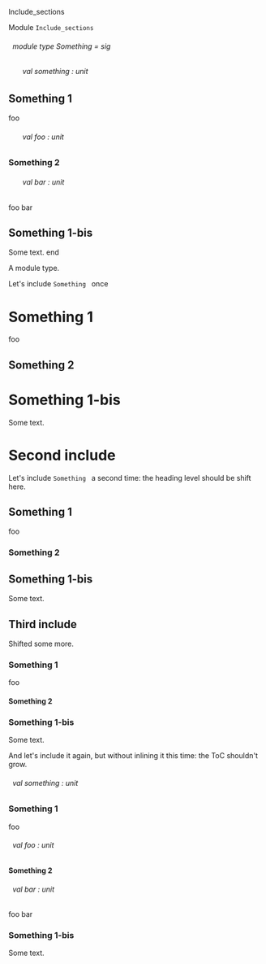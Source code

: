 Include_sections

 Module `Include_sections`
<a id="module-type-Something"></a>
###### &nbsp; module type Something = sig

<a id="val-something"></a>
###### &nbsp; &nbsp; &nbsp; &nbsp;val something : unit




## Something 1


foo

<a id="val-foo"></a>
###### &nbsp; &nbsp; &nbsp; &nbsp;val foo : unit




### Something 2


<a id="val-bar"></a>
###### &nbsp; &nbsp; &nbsp; &nbsp;val bar : unit

foo bar



## Something 1-bis


Some text.
end

A module type.


Let's include `Something
` once


# Something 1


foo


## Something 2



# Something 1-bis


Some text.


# Second include


Let's include `Something
` a second time: the heading level should be shift here.


## Something 1


foo


### Something 2



## Something 1-bis


Some text.


## Third include


Shifted some more.


### Something 1


foo


#### Something 2



### Something 1-bis


Some text.

And let's include it again, but without inlining it this time: the ToC shouldn't grow.

<a id="val-something"></a>
###### &nbsp; val something : unit




### Something 1


foo

<a id="val-foo"></a>
###### &nbsp; val foo : unit




#### Something 2


<a id="val-bar"></a>
###### &nbsp; val bar : unit

foo bar



### Something 1-bis


Some text.